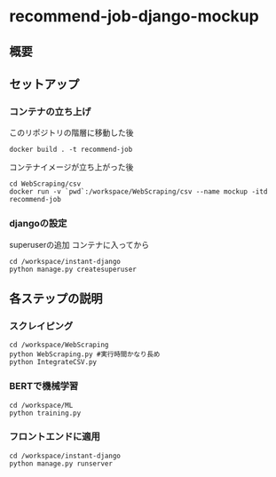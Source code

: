 # recommend-job-django-mockup

## 概要


## セットアップ
### コンテナの立ち上げ
このリポジトリの階層に移動した後
```
docker build . -t recommend-job
```


コンテナイメージが立ち上がった後
```
cd WebScraping/csv
docker run -v `pwd`:/workspace/WebScraping/csv --name mockup -itd recommend-job
```
### djangoの設定
superuserの追加
コンテナに入ってから
```
cd /workspace/instant-django
python manage.py createsuperuser
```
## 各ステップの説明
### スクレイピング
```
cd /workspace/WebScraping
python WebScraping.py #実行時間かなり長め
python IntegrateCSV.py
```

### BERTで機械学習
```
cd /workspace/ML
python training.py
```

### フロントエンドに適用
```
cd /workspace/instant-django
python manage.py runserver
``` 

